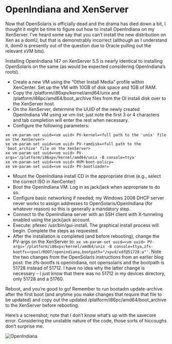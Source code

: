 # OpenIndiana and XenServer

Now that OpenSolaris is officially dead and the drama has died down a bit, I thought it might be time to figure out how to install OpenIndiana on my XenServer. I’ve heard some say that you can’t install the new distribution on Xen as a domU, but that is demonstrably incorrect (although as I understand it, dom0 is presently out of the question due to Oracle pulling out the relevant xVM bits).

Installing OpenIndiana 147 on XenServer 5.5 is nearly identical to installing OpenSolaris on the same (as would be expected considering OpenIndiana’s roots).

* Create a new VM using the “Other Install Media” profile within XenCenter. Set up the VM with 10GB of disk space and 1GB of RAM.
* Copy the /platform/i86xpv/kernel/amd64/unix and /platform/i86pc/amd64/boot\_archive files from the OI install disk over to the XenServer host.
* On the XenServer, determine the UUID of the newly created OpenIndiana VM using xe vm-list; just note the first 3 or 4 characters and tab completion will enter the rest when necessary.
* Configure the following parameters:

~~~~ {.bash}
xe vm-param-set uuid=<vm uuid> PV-kernel=<full path to the 'unix' file on the XenServer>
xe vm-param-set uuid=<vm uuid> PV-ramdisk=<full path to the 'boot_archive' file on the XenServer>
xe vm-param-set uuid=<vm uuid> PV-args='/platform/i86xpv/kernel/amd64/unix -B console=ttya'
xe vm-param-set uuid=<vm uuid> HVM-boot-policy=
xe vm-param-set uuid=<vm uuid> PV-bootloader=
~~~~

* Mount the OpenIndiana install CD in the appropriate drive (e.g., select the correct ISO in XenCenter)
* Boot the OpenIndiana VM. Log in as jack/jack when appropriate to do so.
* Configure basic networking if needed; my Windows 2008 DHCP server never works to assign addresses to OpenSolaris/OpenIndiana (for whatever reason) so this is generally a mandatory step.
* Connect to the OpenIndiana server with an SSH client with X-tunneling enabled using the jack/jack account.
* Execute: pfexec /usr/bin/gui-install. The graphical install process will begin. Complete the steps as requested.
* After the installation is completed (and before rebooting), change the PV-args on the XenServer to: `xe vm-param-set uuid=<vm uuid> PV-args='/platform/i86xpv/kernel/amd64/unix -B console=ttya,zfs-bootfs=rpool/ROOT/openindiana,bootpath="/xpvd/xdf@51728:a"'`. Note the two changes from the OpenSolaris instructions from an earlier blog post: the zfs-bootfs is openindiana, not opensolaris and the bootpath is 51728 instead of 51712. I have no idea why the latter change is necessary – I just know that there was no 51712 in my devices directory, only 51728 and a 51760.

Reboot, and you’re good to go! Remember to run bootadm update-archive after the first boot (and anytime you make changes that require that file to be updated) and copy out the updated /platform/i86pc/amd64/boot_archive to the XenServer before rebooting.

Here’s a screenshot; note that I don’t know what’s up with the savecore error. Considering the unstable nature of the code, those sorts of hiccoughs don’t surprise me.

![OpenIndiana](https://ser.endipito.us/files/oi.png)
